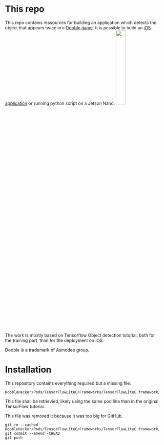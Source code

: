 # This repo

This repo contains ressources for building an application which detects the object that appears twice in a [Dooble game](https://www.dobblegame.com).
It is possible to build an [iOS application](https://youtu.be/J3OBAjZr00k) or running python script on a Jetson Nano.
<img src="DoobleApp.gif" width="25%"/>

The work is mostly based on Tensorflow Object detection tutorial, both for the training part, than for the deployment on iOS.

Dooble is a trademark of Asmodee group.



# Installation

This repository contains everything required but a missing file: 

    DoobleHacker/Pods/TensorFlowLiteC/Frameworks/TensorFlowLiteC.framework/TensorFlowLiteC


This file shall be retrievied, likely using the same pod line than in the original TensorFlow tutorial.

This file was removed it because it was too big for GitHub.

    git rm --cached DoobleHacker/Pods/TensorFlowLiteC/Frameworks/TensorFlowLiteC.framework/TensorFlowLiteC
	git commit --amend -CHEAD
	git push
